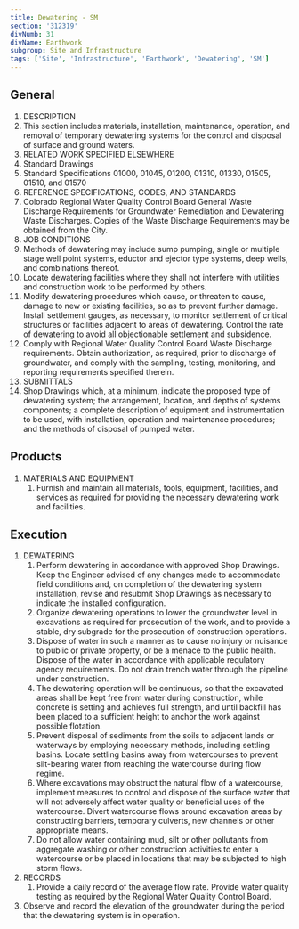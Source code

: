 ```yaml
---
title: Dewatering - SM
section: '312319'
divNumb: 31
divName: Earthwork
subgroup: Site and Infrastructure
tags: ['Site', 'Infrastructure', 'Earthwork', 'Dewatering', 'SM']
---
```


## General

01. DESCRIPTION
   1. This section includes materials, installation, maintenance, operation, and removal of temporary dewatering systems for the control and disposal of surface and ground waters.
02. RELATED WORK SPECIFIED ELSEWHERE
   1. Standard Drawings
2. Standard Specifications 01000, 01045, 01200, 01310, 01330, 01505, 01510, and 01570
03. REFERENCE SPECIFICATIONS, CODES, AND STANDARDS
   1. Colorado Regional Water Quality Control Board General Waste Discharge Requirements for Groundwater Remediation and Dewatering Waste Discharges. Copies of the Waste Discharge Requirements may be obtained from the City.
04. JOB CONDITIONS
   1. Methods of dewatering may include sump pumping, single or multiple stage well point systems, eductor and ejector type systems, deep wells, and combinations thereof.
   1. Locate dewatering facilities where they shall not interfere with utilities and construction work to be performed by others.
   1. Modify dewatering procedures which cause, or threaten to cause, damage to new or existing facilities, so as to prevent further damage. Install settlement gauges, as necessary, to monitor settlement of critical structures or facilities adjacent to areas of dewatering. Control the rate of dewatering to avoid all objectionable settlement and subsidence.
   1. Comply with Regional Water Quality Control Board Waste Discharge requirements. Obtain authorization, as required, prior to discharge of groundwater, and comply with the sampling, testing, monitoring, and reporting requirements specified therein.
05. SUBMITTALS
   1. Shop Drawings which, at a minimum, indicate the proposed type of dewatering system; the arrangement, location, and depths of systems components; a complete description of equipment and instrumentation to be used, with installation, operation and maintenance procedures; and the methods of disposal of pumped water.

## Products

1. MATERIALS AND EQUIPMENT
   1. Furnish and maintain all materials, tools, equipment, facilities, and services as required for providing the necessary dewatering work and facilities.

## Execution

1. DEWATERING
   1. Perform dewatering in accordance with approved Shop Drawings. Keep the Engineer advised of any changes made to accommodate field conditions and, on completion of the dewatering system installation, revise and resubmit Shop Drawings as necessary to indicate the installed configuration.
   1. Organize dewatering operations to lower the groundwater level in excavations as required for prosecution of the work, and to provide a stable, dry subgrade for the prosecution of construction operations.
   1. Dispose of water in such a manner as to cause no injury or nuisance to public or private property, or be a menace to the public health. Dispose of the water in accordance with applicable regulatory agency requirements. Do not drain trench water through the pipeline under construction.
   1. The dewatering operation will be continuous, so that the excavated areas shall be kept free from water during construction, while concrete is setting and achieves full strength, and until backfill has been placed to a sufficient height to anchor the work against possible flotation.
   1. Prevent disposal of sediments from the soils to adjacent lands or waterways by employing necessary methods, including settling basins. Locate settling basins away from watercourses to prevent silt-bearing water from reaching the watercourse during flow regime.
   1. Where excavations may obstruct the natural flow of a watercourse, implement measures to control and dispose of the surface water that will not adversely affect water quality or beneficial uses of the watercourse. Divert watercourse flows around excavation areas by constructing barriers, temporary culverts, new channels or other appropriate means.
   1. Do not allow water containing mud, silt or other pollutants from aggregate washing or other construction activities to enter a watercourse or be placed in locations that may be subjected to high storm flows.
1. RECORDS
   1. Provide a daily record of the average flow rate. Provide water quality testing as required by the Regional Water Quality Control Board.
2. Observe and record the elevation of the groundwater during the period that the dewatering system is in operation.


